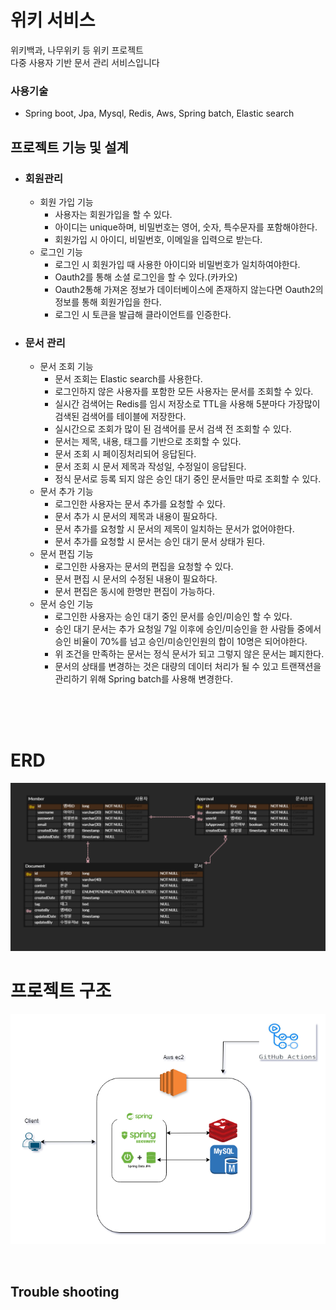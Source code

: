 # 위키 서비스

위키백과, 나무위키 등 위키 프로젝트 <br/>
다중 사용자 기반 문서 관리 서비스입니다

### 사용기술 
* Spring boot, Jpa, Mysql, Redis, Aws, Spring batch, Elastic search

## 프로젝트 기능 및 설계
* ### 회원관리
  * 회원 가입 기능
    * 사용자는 회원가입을 할 수 있다.
    * 아이디는 unique하며, 비밀번호는 영어, 숫자, 특수문자를 포함해야한다.
    * 회원가입 시 아이디, 비밀번호, 이메일을 입력으로 받는다.
  * 로그인 기능
    * 로그인 시 회원가입 때 사용한 아이디와 비밀번호가 일치하여야한다.
    * Oauth2를 통해 소셜 로그인을 할 수 있다.(카카오)
    * Oauth2통해 가져온 정보가 데이터베이스에 존재하지 않는다면 Oauth2의 정보를 통해 회원가입을 한다.
    * 로그인 시 토큰을 발급해 클라이언트를 인증한다. 
    
* ### 문서 관리
  * 문서 조회 기능
    * 문서 조회는 Elastic search를 사용한다. 
    * 로그인하지 않은 사용자를 포함한 모든 사용자는 문서를 조회할 수 있다.
    * 실시간 검색어는 Redis를 임시 저장소로 TTL을 사용해 5분마다 가장많이 검색된 검색어를 테이블에 저장한다.
    * 실시간으로 조회가 많이 된 검색어를 문서 검색 전 조회할 수 있다.
    * 문서는 제목, 내용, 태그를 기반으로 조회할 수 있다.
    * 문서 조회 시 페이징처리되어 응답된다.
    * 문서 조회 시 문서 제목과 작성일, 수정일이 응답된다.
    * 정식 문서로 등록 되지 않은 승인 대기 중인 문서들만 따로 조회할 수 있다.
  * 문서 추가 기능
    * 로그인한 사용자는 문서 추가를 요청할 수 있다.
    * 문서 추가 시 문서의 제목과 내용이 필요하다. 
    * 문서 추가를 요청할 시 문서의 제목이 일치하는 문서가 없어야한다. 
    * 문서 추가를 요청할 시 문서는 승인 대기 문서 상태가 된다.
  * 문서 편집 기능 
    * 로그인한 사용자는 문서의 편집을 요청할 수 있다.
    * 문서 편집 시 문서의 수정된 내용이 필요하다.
    * 문서 편집은 동시에 한명만 편집이 가능하다.
  * 문서 승인 기능 
    * 로그인한 사용자는 승인 대기 중인 문서를 승인/미승인 할 수 있다.
    * 승인 대기 문서는 추가 요청일 7일 이후에 승인/미승인을 한 사람들 중에서 승인 비율이 70%를 넘고 승인/미승인인원의 합이 10명은 되어야한다.
    * 위 조건을 만족하는 문서는 정식 문서가 되고 그렇지 않은 문서는 폐지한다.
    * 문서의 상태를 변경하는 것은 대량의 데이터 처리가 될 수 있고 트랜잭션을 관리하기 위해 Spring batch를 사용해 변경한다.

<br/><br/><br/>
# ERD
![img_3.png](img_3.png)

# 프로젝트 구조
![img_1.png](img_1.png)

<br/>

## Trouble shooting